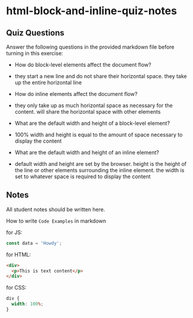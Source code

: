 # html-block-and-inline-quiz-notes

## Quiz Questions

Answer the following questions in the provided markdown file before turning in this exercise:

- How do block-level elements affect the document flow?

- they start a new line and do not share their horizontal space. they take up the entire horizontal line

- How do inline elements affect the document flow?

- they only take up as much horizontal space as necessary for the content. will share the horizontal space with other elements

- What are the default width and height of a block-level element?

- 100% width and height is equal to the amount of space necessary to display the content

- What are the default width and height of an inline element?

- default width and height are set by the browser. height is the height of the line or other elements surrounding the inline element. the width is set to whatever space is required to display the content

## Notes

All student notes should be written here.

How to write `Code Examples` in markdown

for JS:

```javascript
const data = 'Howdy';
```

for HTML:

```html
<div>
  <p>This is text content</p>
</div>
```

for CSS:

```css
div {
  width: 100%;
}
```
